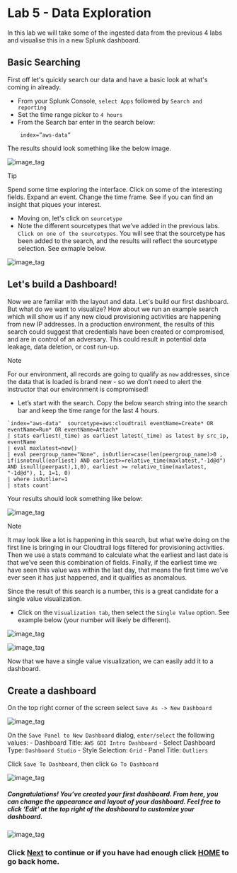 ﻿# Lab 5 - Data Exploration
In this lab we will take some of the ingested data from the previous 4 labs and visualise this in a new Splunk dashboard.

## Basic Searching
First off let's quickly search our data and have a basic look at what's coming in already. 

- From your Splunk Console, `select Apps` followed by `Search and reporting`
- Set the time range picker to `4 hours`
- From the Search bar enter in the search below:

```text
    index=”aws-data”
```
The results should look something like the below image. 

![image_tag](/static/50_data_exploration/Image_1.png)  

>[!TIP]
>Spend some time exploring the interface. Click on some of the interesting fields. Expand an event. Change the time frame. See if you can find an insight that piques your interest. 

- Moving on, let's click on `sourcetype`
- Note the different sourcetypes that we’ve added in the previous labs. `Click on one of the sourcetypes`. You will see that the sourcetype has been added to the search, and the results will reflect the sourcetype selection. See exmaple below.

![image_tag](/static/50_data_exploration/Image_2.png)  

## Let's build a Dashboard!
Now we are familar with the layout and data. Let's build our first dashboard. But what do we want to visualize? How about we run an example search which will show us if any new cloud provisioning activities are happening from new IP addresses. In a production environment, the results of this search could suggest that credentials have been created or compromised, and are in control of an adversary. This could result in potential data leakage, data deletion, or cost run-up.

>[!NOTE]
>For our environment, all records are going to qualify as `new` addresses, since the data that is loaded is brand new - so we don’t need to alert the instructor that our environment is compromised! 

- Let’s start with the search. Copy the below search string into the search bar and keep the time range for the last 4 hours.

```text
`index="aws-data"  sourcetype=aws:cloudtrail eventName=Create* OR eventName=Run* OR eventName=Attach* 
| stats earliest(_time) as earliest latest(_time) as latest by src_ip, eventName 
| eval maxlatest=now() 
| eval peergroup_name="None", isOutlier=case(len(peergroup_name)>0 , if(isnotnull(earliest) AND earliest>=relative_time(maxlatest,"-1d@d") AND isnull(peerpast),1,0), earliest >= relative_time(maxlatest, "-1d@d"), 1, 1=1, 0) 
| where isOutlier=1 
| stats count`
```

Your results should look something like below:

![image_tag](/static/50_data_exploration/Image_3.png)  

>[!NOTE]
>It may look like a lot is happening in this search, but what we’re doing on the first line is bringing in our Cloudtrail logs filtered for provisioning activities. Then we use a stats command to calculate what the earliest and last date is that we’ve seen this combination of fields. Finally, if the earliest time we have seen this value was within the last day, that means the first time we’ve ever seen it has just happened, and it qualifies as anomalous.

Since the result of this search is a number, this is a great candidate for a single value visualization. 

- Click on the `Visualization tab`, then select the `Single Value` option. See example below (your number will likely be different).

![image_tag](/static/50_data_exploration/Image_4.png)  

![image_tag](/static/50_data_exploration/Image_5.png)  

Now that we have a single value visualization, we can easily add it to a dashboard. 

## Create a dashboard
On the top right corner of the screen select `Save As -> New Dashboard`
  
![image_tag](/static/50_data_exploration/Image_6.png)  

On the `Save Panel to New Dashboard` dialog, `enter/select` the following values:
    - Dashboard Title: `AWS GDI Intro Dashboard`
    - Select Dashboard Type: `Dashboard Studio`
    - Style Selection: `Grid`
    - Panel Title: `Outliers`
  
Click `Save To Dashboard`, then click `Go To Dashboard` 

![image_tag](/static/50_data_exploration/Image_7.png)  

##### Congratulations! You’ve created your first dashboard. From here, you can change the appearance and layout of your dashboard. Feel free to click ‘Edit’ at the top right of the dashboard to customize your dashboard.

![image_tag](/static/50_data_exploration/Image_8.png) 

### Click <a>[Next](/content/Lab5_data_exploration/extend_dashboard_with_table.md)</a> to continue or if you have had enough click <a>[HOME](/README.md) to go back home.</a>
